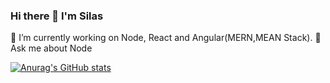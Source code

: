### Hi there 👋 I'm Silas
🔭 I’m currently working on Node, React and Angular(MERN,MEAN Stack). 
💬 Ask me about Node


[![Anurag's GitHub stats](https://github-readme-stats.vercel.app/api?username=silogecho97)](https://github.com/silogecho97/github-readme-stats)
<!--
**SiloGecho97/SiloGecho97** is a ✨ _special_ ✨ repository because its `README.md` (this file) appears on your GitHub profile.

Here are some ideas to get you started:

-  ...
- 🌱 I’m currently learning ...
- 👯 I’m looking to collaborate on ...
- 🤔 I’m looking for help with ...
- 💬 Ask me about ...
- 📫 How to reach me: ...
- 😄 Pronouns: ...
- ⚡ Fun fact: ...
-->
